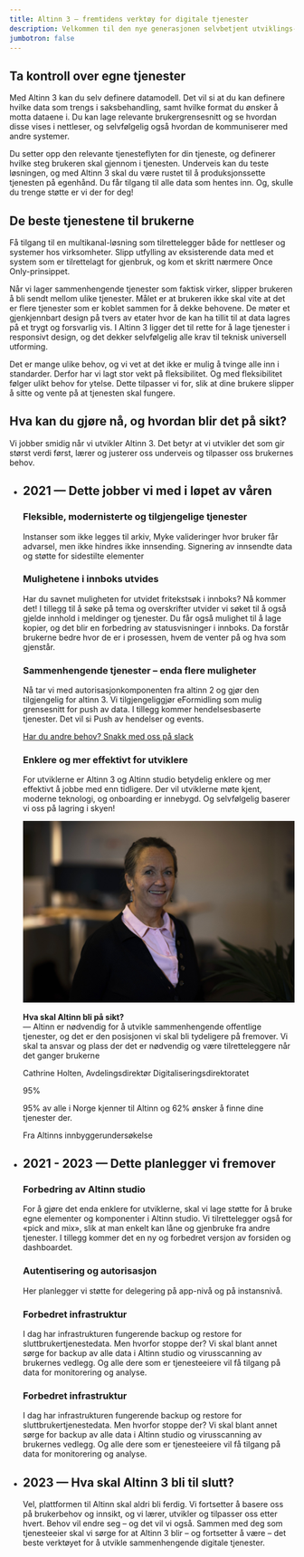 ```yaml
---
title: Altinn 3 – fremtidens verktøy for digitale tjenester
description: Velkommen til den nye generasjonen selvbetjent utviklings- og kjøremiljø for sammenhengende digitale tjenester. En løsning som dekker behovet for dataflyt mellom myndighetsutøvere, virksomheter og privatpersoner.
jumbotron: false
---
```


<h2 class="a-h3"> Ta kontroll over egne tjenester </h2>

Med Altinn 3 kan du selv definere datamodell. Det vil si at du kan definere hvilke data som trengs i saksbehandling, samt hvilke format du ønsker å motta dataene i. Du kan lage relevante brukergrensesnitt og se hvordan disse vises i nettleser, og selvfølgelig også hvordan de kommuniserer med andre systemer.  

Du setter opp den relevante tjenesteflyten for din tjeneste, og definerer hvilke steg brukeren skal gjennom i tjenesten. Underveis kan du teste løsningen, og med Altinn 3 skal du være rustet til å produksjonssette tjenesten på egenhånd. Du får tilgang til alle data som hentes inn. Og, skulle du trenge støtte er vi der for deg!

<h2 class="a-h3"> De beste tjenestene til brukerne </h2>

Få tilgang til en multikanal-løsning som tilrettelegger både for nettleser og systemer hos virksomheter. Slipp utfylling av eksisterende data med et system som er tilrettelagt for gjenbruk, og kom et skritt nærmere Once Only-prinsippet. 

Når vi lager sammenhengende tjenester som faktisk virker, slipper brukeren å bli sendt mellom ulike tjenester. Målet er at brukeren ikke skal vite at det er flere tjenester som er koblet sammen for å dekke behovene. De møter et gjenkjennbart design på tvers av etater hvor de kan ha tillit til at data lagres på et trygt og forsvarlig vis. I Altinn 3 ligger det til rette for å lage tjenester i responsivt design, og det dekker selvfølgelig alle krav til teknisk universell utforming. 
 
Det er mange ulike behov, og vi vet at det ikke er mulig å tvinge alle inn i standarder. Derfor har vi lagt stor vekt på fleksibilitet. Og med fleksibilitet følger ulikt behov for ytelse. Dette tilpasser vi for, slik at dine brukere slipper å sitte og vente på at tjenesten skal fungere. 

<div class="a-rowFullWidth pt-2">
  <h2 class="a-fontBold a-blueDarkerText">Hva kan du gjøre nå, og hvordan blir det på sikt?</h2>
  <p class="a-fontSizeXL a-blueDarkerText">Vi jobber smidig når vi utvikler Altinn 3. Det betyr at vi utvikler det som gir størst verdi først, lærer og justerer oss underveis og tilpasser oss brukernes behov.</p>
</div>

<div class="a-timeline pt-4">

  <ul class="no-decoration connected-bullets connected-bullets-headings">
    <li class="false">
      <h2 class="a-fontBold a-blueDarkerText">
        2021 — Dette jobber vi med i løpet av våren 
      </h2>
      <div class="row">
        <div class="col-sm-12 col-md-6 pr-xl-8">
          <h3 class="a-h4">Fleksible, modernisterte og tilgjengelige tjenester</h3>
          <p>Instanser som ikke legges til arkiv, Myke valideringer hvor bruker får advarsel, men ikke hindres ikke innsending. Signering av innsendte data og støtte for sidestilte elementer</p>
          <h3 class="a-h4">Mulighetene i innboks utvides</h3>
          <p>Har du savnet muligheten for utvidet fritekstsøk i innboks? Nå kommer det! I tillegg til å søke på tema og overskrifter utvider vi søket til å også gjelde innhold i meldinger og tjenester. Du får også mulighet til å lage kopier, og det blir en forbedring av statusvisninger i innboks. Da forstår brukerne bedre hvor de er i prosessen, hvem de venter på og hva som gjenstår.</p>
          <h3 class="a-h4">Sammenhengende tjenester – enda flere muligheter</h3>
          <p>Nå tar vi med autorisasjonkomponenten fra altinn 2 og gjør den tilgjengelig for altinn 3. Vi tilgjengeliggjør eFormidling som mulig grensesnitt for push av data. I tillegg kommer hendelsesbaserte tjenester. Det vil si Push av hendelser og events.</p>
          <a href="https://altinnstudio.slack.com/">Har du andre behov? Snakk med oss på slack</a>
          <h3 class="a-h4 pt-1">Enklere og mer effektivt for utviklere</h3>
          <p>For utviklerne er Altinn 3 og Altinn studio betydelig enklere og mer effektivt å jobbe med enn tidligere. Der vil utviklerne møte kjent, moderne teknologi, og onboarding er innebygd. Og selvfølgelig baserer vi oss på lagring i skyen!</p>
        </div>
        <div class="col-sm-12 col-md-6 pt-2">
          <div class="pb-4">
            <div class="w-100">
              <img src="CathrineHolten.jpg" alt="Portrett av Cathrine Holten">
            </div>
            <div class="a-mediaBox-text a-bgGreenLight p-2">
              <p><b>Hva skal Altinn bli på sikt?</b> <br>— Altinn er nødvendig for å utvikle sammenhengende offentlige tjenester, og det er den posisjonen vi skal bli tydeligere på fremover. Vi skal ta ansvar og plass der det er nødvendig og være tilretteleggere når det ganger brukerne</p>
              <p class="a-fontSizeXS">Cathrine Holten, Avdelingsdirektør Digitaliseringsdirektoratet</p>
            </div>
          </div>
          <div class="row a-pie-wrapper">
            <div class="col-xs-12 col-sm-4">
              <div class="a-pie">95%</div>
            </div>
            <div class="col-xs-12 col-sm-8">
              <p class="a-fontSizeXL">95% av alle i Norge kjenner til Altinn og 62% ønsker å finne dine tjenester der. </p>
              Fra Altinns innbyggerundersøkelse
            </div>
          </div>
        </div>
      </div>
    </li>
    <li class="false">
      <h2 class="a-fontBold a-blueDarkerText">
        2021 - 2023 — Dette planlegger vi fremover
      </h2>
      <div class="row">
        <div class="col-sm-12 col-md-6 pr-xl-8">
          <h3 class="a-h4">Forbedring av Altinn studio</h3>
          For å gjøre det enda enklere for utviklerne, skal vi lage støtte for å bruke egne elementer og komponenter i Altinn studio. Vi tilrettelegger også for «pick and mix», slik at man enkelt kan låne og gjenbruke fra andre tjenester.  I tillegg kommer det en ny og forbedret versjon av forsiden og dashboardet. 
          <h3 class="a-h4">Autentisering og autorisasjon</h3>
          Her planlegger vi støtte for delegering på app-nivå og på instansnivå.
          <h3 class="a-h4">Forbedret infrastruktur </h3>
          I dag har infrastrukturen fungerende backup og restore for sluttbrukertjenestedata. Men hvorfor stoppe der? Vi skal blant annet sørge for backup av alle data i Altinn studio og virusscanning av brukernes vedlegg. Og alle dere som er tjenesteeiere vil få tilgang på data for monitorering og analyse. 
          <h3 class="a-h4">Forbedret infrastruktur </h3>
          I dag har infrastrukturen fungerende backup og restore for sluttbrukertjenestedata. Men hvorfor stoppe der? Vi skal blant annet sørge for backup av alle data i Altinn studio og virusscanning av brukernes vedlegg. Og alle dere som er tjenesteeiere vil få tilgang på data for monitorering og analyse. 
        </div>
        <div class="col-sm-12 col-lg-6 pt-4">
        </div>
      </div>
    </li>
    <li class="false">
      <h2 class="a-fontBold a-blueDarkerText">
        2023 — Hva skal Altinn 3 bli til slutt?
      </h2>
      <div class="row">
        <div class="col-sm-12 col-lg-6 pr-xl-8">
          Vel, plattformen til Altinn skal aldri bli ferdig. Vi fortsetter å basere oss på brukerbehov og innsikt, og vi lærer, utvikler og tilpasser oss etter hvert. Behov vil endre seg – og det vil vi også. Sammen med deg som tjenesteeier skal vi sørge for at Altinn 3 blir – og fortsetter å være – det beste verktøyet for å utvikle sammenhengende digitale tjenester.
        </div>
        <div class="col-sm-12 col-lg-6">
        </div>
      </div>
    </li>

</div>

